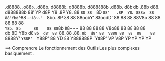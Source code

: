 


.d8888.  .o88b.  .d88b.  d8888b. d8888b. d888888b  .d88b.  d8b   db .88b  d88. d888888b 
88'  YP d8P  Y8 .8P  Y8. 88  `8D 88  `8D   `88'   .8P  Y8. 888o  88 88'YbdP`88 `~~88~~' 
`8bo.   8P      88    88 88oobY' 88oodD'    88    88    88 88V8o 88 88  88  88    88    
  `Y8b. 8b      88    88 88`8b   88~~~      88    88    88 88 V8o88 88  88  88    88    
db   8D Y8b  d8 `8b  d8' 88 `88. 88        .88.   `8b  d8' 88  V888 88  88  88    88    
`8888Y'  `Y88P'  `Y88P'  88   YD 88      Y888888P  `Y88P'  VP   V8P YP  YP  YP    YP    
                                                                                        
                                                                                        


==> Comprendre Le fonctionnement des Outils Les plus complexes basiquement  .
